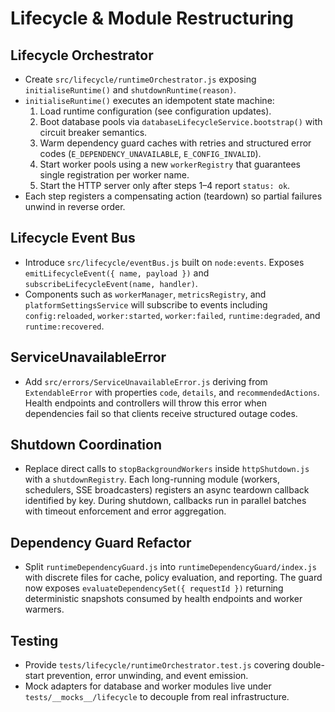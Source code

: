 # Lifecycle & Module Restructuring

## Lifecycle Orchestrator
- Create `src/lifecycle/runtimeOrchestrator.js` exposing `initialiseRuntime()` and `shutdownRuntime(reason)`.
- `initialiseRuntime()` executes an idempotent state machine:
  1. Load runtime configuration (see configuration updates).
  2. Boot database pools via `databaseLifecycleService.bootstrap()` with circuit breaker semantics.
  3. Warm dependency guard caches with retries and structured error codes (`E_DEPENDENCY_UNAVAILABLE`, `E_CONFIG_INVALID`).
  4. Start worker pools using a new `workerRegistry` that guarantees single registration per worker name.
  5. Start the HTTP server only after steps 1–4 report `status: ok`.
- Each step registers a compensating action (teardown) so partial failures unwind in reverse order.

## Lifecycle Event Bus
- Introduce `src/lifecycle/eventBus.js` built on `node:events`. Exposes `emitLifecycleEvent({ name, payload })` and
  `subscribeLifecycleEvent(name, handler)`.
- Components such as `workerManager`, `metricsRegistry`, and `platformSettingsService` will subscribe to events including
  `config:reloaded`, `worker:started`, `worker:failed`, `runtime:degraded`, and `runtime:recovered`.

## ServiceUnavailableError
- Add `src/errors/ServiceUnavailableError.js` deriving from `ExtendableError` with properties `code`, `details`, and
  `recommendedActions`. Health endpoints and controllers will throw this error when dependencies fail so that clients receive
  structured outage codes.

## Shutdown Coordination
- Replace direct calls to `stopBackgroundWorkers` inside `httpShutdown.js` with a `shutdownRegistry`. Each long-running module
  (workers, schedulers, SSE broadcasters) registers an async teardown callback identified by key. During shutdown, callbacks run
  in parallel batches with timeout enforcement and error aggregation.

## Dependency Guard Refactor
- Split `runtimeDependencyGuard.js` into `runtimeDependencyGuard/index.js` with discrete files for cache, policy evaluation,
  and reporting. The guard now exposes `evaluateDependencySet({ requestId })` returning deterministic snapshots consumed by
  health endpoints and worker warmers.

## Testing
- Provide `tests/lifecycle/runtimeOrchestrator.test.js` covering double-start prevention, error unwinding, and event emission.
- Mock adapters for database and worker modules live under `tests/__mocks__/lifecycle` to decouple from real infrastructure.
